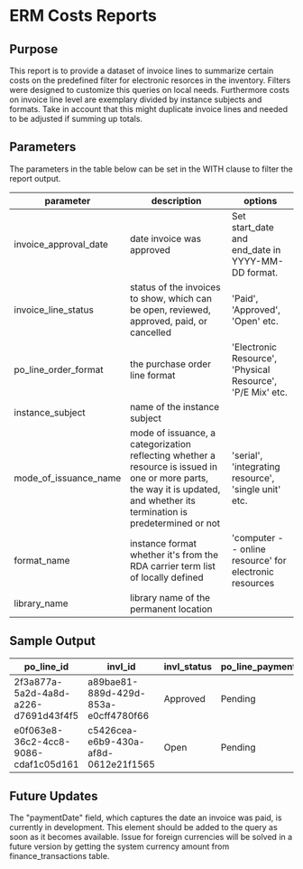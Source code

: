 # ERM Costs Reports

## Purpose

This report is to provide a dataset of invoice lines to summarize certain costs on the predefined filter for electronic resorces in the inventory. Filters were designed to customize this queries on local needs. Furthermore costs on invoice line level are exemplary divided by instance subjects and formats. Take in account that this might duplicate invoice lines and needed to be adjusted if summing up totals. 

## Parameters

The parameters in the table below can be set in the WITH clause to filter the report output.

| parameter | description | options |
| --- | --- | --- |
| invoice\_approval\_date | date invoice was approved | Set start\_date and end\_date in YYYY-MM-DD format. |
| invoice_line_status | status of the invoices to show, which can be open, reviewed, approved, paid, or cancelled | 'Paid', 'Approved', 'Open' etc. |
| po_line_order_format | the purchase order line format| 'Electronic Resource', 'Physical Resource', 'P/E Mix' etc. |
| instance_subject | name of the instance subject | |
| mode_of_issuance_name | mode of issuance, a categorization reflecting whether a resource is issued in one or more parts, the way it is updated, and whether its termination is predetermined or not | 'serial', 'integrating resource', 'single unit' etc. |
| format_name | instance format whether it's from the RDA carrier term list of locally defined | 'computer -- online resource'  for electronic resources |
| library_name | library name of the permanent location | |

## Sample Output

|po_line_id|invl_id|invl_status|po_line_payment_status|po_line_is_package|invoice_approval_date|po_line_order_format|po_line_phys_mat_type|po_line_er_mat_type|instance_mode_of_issuance_name|invl_adjustment_description|invl_adjustment_prorate|invl_adjustment_relationtototal|invl_adjustment_value|invl_sub_total|invl_total|inv_adj_prorate|inv_adj_relationtototal|inv_adj_total|invl_total|instance_format_name|total_by_format|instance_subject|total_by_subject|
|----------|-------|-----------|----------------------|------------------|---------------------|--------------------|---------------------|-------------------|------------------------------|---------------------------|-----------------------|-------------------------------|---------------------|--------------|----------|---------------|-----------------------|-------------|----------|--------------------|---------------|----------------|----------------|
|2f3a877a-5a2d-4a8d-a226-d7691d43f4f5|a89bae81-889d-429d-853a-e0cff4780f66|Approved|Pending|false|2021-01-14 13:45:04|Electronic Resource| | | |Fees|Not prorated|In addition to|15.0|$32.00|$47.00|computer -- online resource| | | | | |Medicine|$15.67|
|e0f063e8-36c2-4cc8-9086-cdaf1c05d161|c5426cea-e6b9-430a-af8d-0612e21f1565|Open|Pending|false| |Physical Resource| | | | | | | |$15.00|$15.00|Not prorated|In addition to|$10.00|$25.00|computer -- online resource|$25.00| | |

## Future Updates

The &quot;paymentDate&quot; field, which captures the date an invoice was paid, is currently in development. This element should be added to the query as soon as it becomes available. 
Issue for foreign currencies will be solved in a future version by getting the system currency amount from finance_transactions table.
